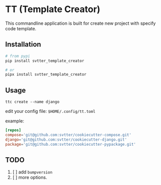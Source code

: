 # TT (Template Creator)

This commandline application is built for create new project with specify code template.

## Installation

```bash
# from pypi
pip install svtter_template_creator

# or
pipx install svtter_template_creator
```

## Usage

`ttc create --name django`

edit your config file: `$HOME/.config/tt.toml`

example:

```toml
[repos]
compose='git@github.com:svtter/cookiecutter-compose.git'
django='git@github.com:svtter/cookiecutter-django.git'
package='git@github.com:svtter/cookiecutter-pypackage.git'
```

## TODO

1. [ ] add `bumpversion`
2. [ ] more options.
